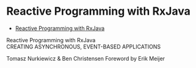 # Reactive Programming with RxJava

- [Reactive Programming with RxJava](#reactive-programming-with-rxjava)

Reactive Programming with RxJava  
CREATING ASYNCHRONOUS, EVENT-BASED APPLICATIONS

Tomasz Nurkiewicz & Ben Christensen
Foreword by Erik Meijer

